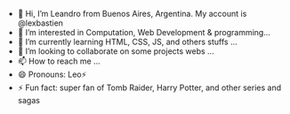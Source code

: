 - 👋 Hi, I’m Leandro from Buenos Aires, Argentina. My account is @lexbastien
- 👀 I’m interested in Computation, Web Development & programming...
- 🌱 I’m currently learning HTML, CSS, JS, and others stuffs ...
- 💞️ I’m looking to collaborate on some projects webs ...
- 📫 How to reach me ...
- 😄 Pronouns: Leo⚡
- ⚡ Fun fact: super fan of Tomb Raider, Harry Potter, and other series and sagas

<!---
lexbastien/lexbastien is a ✨ special ✨ repository because its `README.md` (this file) appears on your GitHub profile.
You can click the Preview link to take a look at your changes.
--->

